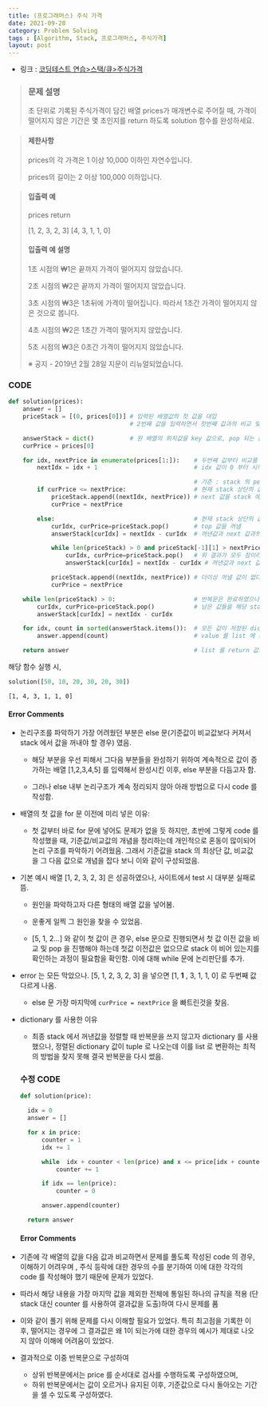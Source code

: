 ```yaml
---
title: (프로그래머스) 주식 가격
date: 2021-09-28
category: Problem Solving
tags : [Algorithm, Stack, 프로그래머스, 주식가격]
layout: post
---
```



* 링크 : [코딩테스트 연습>스택/큐>주식가격](https://programmers.co.kr/learn/courses/30/lessons/42584)

>### 문제 설명
>
>초 단위로 기록된 주식가격이 담긴 배열 prices가 매개변수로 주어질 때, 가격이 떨어지지 않은 기간은 몇 초인지를 return 하도록 solution 함수를 완성하세요.

>#### 제한사항
>
>prices의 각 가격은 1 이상 10,000 이하인 자연수입니다.
>
>prices의 길이는 2 이상 100,000 이하입니다.
>

>#### 입출력 예
>
>prices	return
>
>[1, 2, 3, 2, 3]	[4, 3, 1, 1, 0]
>
>#### 입출력 예 설명
>
>1초 시점의 ₩1은 끝까지 가격이 떨어지지 않았습니다.
>
>2초 시점의 ₩2은 끝까지 가격이 떨어지지 않았습니다.
>
>3초 시점의 ₩3은 1초뒤에 가격이 떨어집니다. 따라서 1초간 가격이 떨어지지 않은 것으로 봅니다.
>
>4초 시점의 ₩2은 1초간 가격이 떨어지지 않았습니다.
>
>5초 시점의 ₩3은 0초간 가격이 떨어지지 않았습니다.
>
>※ 공지 - 2019년 2월 28일 지문이 리뉴얼되었습니다.


### CODE
~~~python
def solution(prices):
    answer = []
    priceStack = [(0, prices[0])] # 입력된 배열값의 첫 값을 대입
                                  # 2번째 값을 입력하면서 첫번째 값과의 비교 및 stack 으로 옮기는 작업 진행

    answerStack = dict()          # 원 배열의 위치값을 key 값으로, pop 되는 순간, 비교값의 위치와의 차이(시간차) 를 value 로
    curPrice = prices[0]

    for idx, nextPrice in enumerate(prices[1:]):    # 두번째 값부터 비교를 위한 반복문 진행 (idx 는 해당 값의 위치를 표시)
        nextIdx = idx + 1                           # idx 값이 0 부터 시작하므로 이를 맞추기 위해 1을 더함

                                                    # 기준 : stack 의 peek 값이 current value, 반복문에서 주어진 값이 next value
        if curPrice <= nextPrice:                   # 현재 stack 상단의 값보다 next 값이 크다면
            priceStack.append((nextIdx, nextPrice)) # next 값을 stack 에 쌓음
            curPrice = nextPrice                    

        else:                                       # 현재 stack 상단의 값보다 next 값이 작다면
            curIdx, curPrice=priceStack.pop()       # top 값을 꺼냄
            answerStack[curIdx] = nextIdx - curIdx  # 꺼낸값과 next 값과의 시간차를 계산하여 dictionary value 로 입력

            while len(priceStack) > 0 and priceStack[-1][1] > nextPrice: # 혹시 stack 이 빈상태가 아닌지, 새로운 top 값을 꺼내기전, 다시 비교 후
                curIdx, curPrice=priceStack.pop()   # 위 결과가 모두 참이라면 반복하여 top 값을 꺼내고
                answerStack[curIdx] = nextIdx - curIdx # 꺼낸값과 next 값과의 시간차를 계산하여 dictionary value 로 입력

            priceStack.append((nextIdx, nextPrice)) # 더이상 꺼낼 값이 없다면 현재 next value 를 stack 에 쌓음.
            curPrice = nextPrice

    while len(priceStack) > 0:                      # 반복문은 완료하였으나, 아직 stack 에 남아 있는 값들이 있을수 있으므로
        curIdx, curPrice=priceStack.pop()           # 남은 값들을 해당 stack 의 길이가 0 이 될때까지 꺼내서 dictionary 에 저장
        answerStack[curIdx] = nextIdx - curIdx

    for idx, count in sorted(answerStack.items()):  # 모든 값이 저장된 dictionary 를 key 값(기존 배열의 순서) 로 정렬하여
        answer.append(count)                        # value 를 list 에 순서대로 저장

    return answer                                   # list 를 return 값으로 보냄
~~~
해당 함수 실행 시,

```python
solution([50, 10, 20, 30, 20, 30])
```
`[1, 4, 3, 1, 1, 0]`

#### Error Comments

* 논리구조를 파악하기 가장 어려웠던 부분은 else 문(기준값이 비교값보다 커져서 stack 에서 값을 꺼내야 할 경우) 였음.


  - 해당 부분을 우선 피해서 그다음 부분들을 완성하기 위하여 계속적으로 값이 증가하는 배열 [1,2,3,4,5] 를 입력해서 완성시킨 이후, else 부분을 다듬고자 함.


  - 그러나 else 내부 논리구조가 계속 정리되지 않아 아래 방법으로 다시 code 를 작성함.


* 배열의 첫 값을 for 문 이전에 미리 넣은 이유:


  - 첫 값부터 바로 for 문에 넣어도 문제가 없을 듯 하지만, 초반에 그렇게 code 를 작성했을 때, 기준값/비교값의 개념을 정리하는데 개인적으로 혼동이 많이되어 논리 구조를 파악하기 어려웠음. 그래서 기준값을 stack 의 최상단 값, 비교값을 그 다음 값으로 개념을 잡다 보니 이와 같이 구성되었음.


* 기본 예시 배열 [1, 2, 3, 2, 3] 은 성공하였으나, 사이트에서 test 시 대부분 실패로 뜸.


  - 원인을 파악하고자 다른 형태의 배열 값을 넣어봄.


  - 운좋게 일찍 그 원인을 찾을 수 있었음.


  - [5, 1, 2...] 와 같이 첫 값이 큰 경우, else 문으로 진행되면서 첫 값 이전 값을 비교 및 pop 을 진행해야 하는데 첫값 이전값은 없으므로 stack 이 비어 있는지를 확인하는 과정이 필요함을 확인함. 이에 대해 while 문에 논리판단를 추가.


* error 는 모든 막았으나. [5, 1, 2, 3, 2, 3] 을 넣으면 [1, **1** , 3, 1, 1, 0] 로 두번째 값 다르게 나옴.


  - else 문 가장 마지막에 `curPrice = nextPrice` 을 빠트린것을 찾음.  


* dictionary 를 사용한 이유


  - 최종 stack 에서 꺼낸값을 정렬할 때 반복문을 쓰지 않고자 dictionary 를 사용했으나, 정렬된 dictionary 값이 tuple 로 나오는데 이를 list 로 변환하는 최적의 방법을 찾지 못해 결국 반복문을 다시 썼음.


  ### 수정 CODE
  ```python
  def solution(price):

    idx = 0
    answer = []

    for x in price:
        counter = 1
        idx += 1

        while  idx + counter < len(price) and x <= price[idx + counter-1]:
            counter += 1

        if idx == len(price):
            counter = 0

        answer.append(counter)

    return answer
  ```
  #### Error Comments

* 기존에 각 배열의 값을 다음 값과 비교하면서 문제를 풀도록 작성된 code 의 경우, 이해하기 어려우며 , 주식 등락에 대한 경우의 수를 분기하여 이에 대한 각각의 code 를 작성해야 했기 때문에 문제가 있었다.


* 따라서 해당 내용을 가장 마지막 값을 제외한 전체에 통일된 하나의 규칙을 적용 (단 stack 대신 counter 를 사용하여 결과값을 도출)하여 다시 문제를 품


* 이와 같이 풀기 위해 문제를 다시 이해할 필요가 있었다. 특히 최고점을 기록한 이후, 떨어지는 경우에 그 결과값은 왜 1이 되는가에 대한 경우의 예시가 제대로 나오지 않아 이해에 어려움이 있었다.


* 결과적으로 이중 반복문으로 구성하여
  - 상위 반복문에서는 price 를 순서대로 검사를 수행하도록 구성하였으며,
  - 하위 반복문에서는 값이 오르거나 유지된 이후, 기준값으로 다시 돌아오는 기간을 셀 수 있도록 구성하였다.
